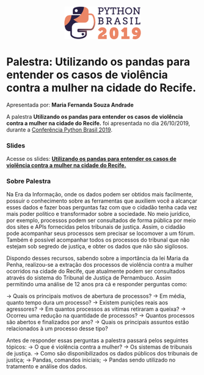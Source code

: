 <p align="center"><img src="../../logo_python_brasil_2019-01.svg" width="200"></p>

# Palestra: Utilizando os pandas para entender os casos de violência contra a mulher na cidade do Recife.
Apresentada por: **Maria Fernanda Souza Andrade**


A palestra **Utilizando os pandas para entender os casos de violência contra a mulher na cidade do Recife.** foi apresentada no dia 26/10/2019, durante a [Conferência Python Brasil 2019](http://2019.pythonbrasil.org.br).



### Slides

Acesse os slides: **[Utilizando os pandas para entender os casos de violência contra a mulher na cidade do Recife.](https://slides.com/fernandasouza/pybr2019#/)**



### Sobre Palestra
Na Era da Informação, onde os dados podem ser obtidos mais facilmente, possuir o conhecimento sobre as ferramentas que auxiliem você a alcançar esses dados e fazer boas perguntas faz com que o cidadão tenha cada vez mais poder político e transformador sobre a sociedade.  No meio jurídico, por exemplo, processos podem ser consultados de forma pública por meio dos sites e APIs fornecidas pelos tribunais de justiça. Assim, o cidadão pode acompanhar seus processos sem precisar se locomover a um fórum. Também é possível acompanhar todos os processos do tribunal que não estejam sob segredo de justiça, e obter os dados que não são sigilosos. 

Dispondo desses recursos, sabendo sobre a importância da lei Maria da Penha, realizou-se a extração dos processos de violência contra a mulher ocorridos na cidade do Recife, que atualmente podem ser consultados através do sistema do Tribunal de Justiça de Pernambuco. Assim permitindo uma análise de 12 anos pra cá e responder perguntas como: 

-> Quais os principais motivos de abertura de processos? 
-> Em média, quanto tempo dura um processo? 
-> Existem punições reais aos agressores?
-> Em quantos processos as vitimas retiraram a queixa?
-> Ocorreu uma redução na quantidade de processos?
-> Quantos processos são abertos e finalizados por ano?
-> Quais os principais assuntos estão relacionados à um processo desse tipo?

Antes de responder essas perguntas a palestra passará pelos seguintes tópicos:
-> O que é violência contra a mulher?
-> Os sistemas de tribunais de justiça. 
-> Como são disponibilizados os dados públicos dos tribunais de justiça; 
-> Pandas, comandos iniciais; 
-> Pandas sendo utilizado no tratamento e análise dos dados.




